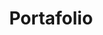 ---
title: "Portafolio"
# page header background image
page_header_bg: "images/banner/banner1.jpg"
# meta description
description: "Portafolio | Desarrollo Web y Marketing Digital | WebMake"
# save as draft
draft: false
---